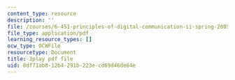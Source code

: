 ```yaml
---
content_type: resource
description: ''
file: /courses/6-451-principles-of-digital-communication-ii-spring-2005/0df71ab812b4291b223ecd69d46de64e_KalMFMv3_IM.pdf
file_type: application/pdf
learning_resource_types: []
ocw_type: OCWFile
resourcetype: Document
title: 3play pdf file
uid: 0df71ab8-12b4-291b-223e-cd69d46de64e
---
```

